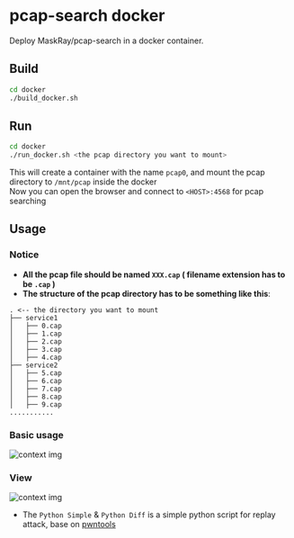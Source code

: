 # pcap-search docker

Deploy MaskRay/pcap-search in a docker container.

## Build
```bash
cd docker
./build_docker.sh
```

## Run

```bash
cd docker
./run_docker.sh <the pcap directory you want to mount>
```
This will create a container with the name `pcap0`, and mount the pcap directory to `/mnt/pcap` inside the docker  
Now you can open the browser and connect to `<HOST>:4568` for pcap searching

## Usage  
### Notice
* **All the pcap file should be named `XXX.cap` ( filename extension has to be `.cap` )**  
* **The structure of the pcap directory has to be something like this**:  
```
. <-- the directory you want to mount
├── service1
│   ├── 0.cap
│   ├── 1.cap
│   ├── 2.cap
│   ├── 3.cap
│   ├── 4.cap
├── service2
│   ├── 5.cap
│   ├── 6.cap
│   ├── 7.cap
│   ├── 8.cap
│   ├── 9.cap
...........
```
### Basic usage  
![context img](/img/1.png?raw=true)  
### View  
![context img](/img/2.PNG?raw=true)  
* The `Python Simple` & `Python Diff` is a simple python script for replay attack, base on [pwntools](https://github.com/Gallopsled/pwntools)


